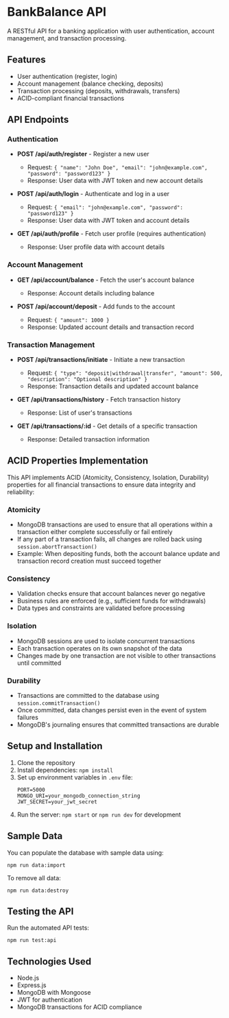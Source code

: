 # BankBalance API

A RESTful API for a banking application with user authentication, account management, and transaction processing.

## Features

- User authentication (register, login)
- Account management (balance checking, deposits)
- Transaction processing (deposits, withdrawals, transfers)
- ACID-compliant financial transactions

## API Endpoints

### Authentication

- **POST /api/auth/register** - Register a new user
  - Request: `{ "name": "John Doe", "email": "john@example.com", "password": "password123" }`
  - Response: User data with JWT token and new account details

- **POST /api/auth/login** - Authenticate and log in a user
  - Request: `{ "email": "john@example.com", "password": "password123" }`
  - Response: User data with JWT token and account details

- **GET /api/auth/profile** - Fetch user profile (requires authentication)
  - Response: User profile data with account details

### Account Management

- **GET /api/account/balance** - Fetch the user's account balance
  - Response: Account details including balance

- **POST /api/account/deposit** - Add funds to the account
  - Request: `{ "amount": 1000 }`
  - Response: Updated account details and transaction record

### Transaction Management

- **POST /api/transactions/initiate** - Initiate a new transaction
  - Request: `{ "type": "deposit|withdrawal|transfer", "amount": 500, "description": "Optional description" }`
  - Response: Transaction details and updated account balance

- **GET /api/transactions/history** - Fetch transaction history
  - Response: List of user's transactions

- **GET /api/transactions/:id** - Get details of a specific transaction
  - Response: Detailed transaction information

## ACID Properties Implementation

This API implements ACID (Atomicity, Consistency, Isolation, Durability) properties for all financial transactions to ensure data integrity and reliability:

### Atomicity
- MongoDB transactions are used to ensure that all operations within a transaction either complete successfully or fail entirely
- If any part of a transaction fails, all changes are rolled back using `session.abortTransaction()`
- Example: When depositing funds, both the account balance update and transaction record creation must succeed together

### Consistency
- Validation checks ensure that account balances never go negative
- Business rules are enforced (e.g., sufficient funds for withdrawals)
- Data types and constraints are validated before processing

### Isolation
- MongoDB sessions are used to isolate concurrent transactions
- Each transaction operates on its own snapshot of the data
- Changes made by one transaction are not visible to other transactions until committed

### Durability
- Transactions are committed to the database using `session.commitTransaction()`
- Once committed, data changes persist even in the event of system failures
- MongoDB's journaling ensures that committed transactions are durable

## Setup and Installation

1. Clone the repository
2. Install dependencies: `npm install`
3. Set up environment variables in `.env` file:
   ```
   PORT=5000
   MONGO_URI=your_mongodb_connection_string
   JWT_SECRET=your_jwt_secret
   ```
4. Run the server: `npm start` or `npm run dev` for development

## Sample Data

You can populate the database with sample data using:

```
npm run data:import
```

To remove all data:

```
npm run data:destroy
```

## Testing the API

Run the automated API tests:

```
npm run test:api
```

## Technologies Used

- Node.js
- Express.js
- MongoDB with Mongoose
- JWT for authentication
- MongoDB transactions for ACID compliance
